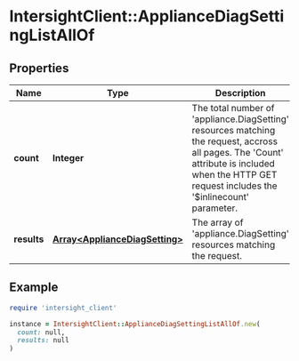 # IntersightClient::ApplianceDiagSettingListAllOf

## Properties

| Name | Type | Description | Notes |
| ---- | ---- | ----------- | ----- |
| **count** | **Integer** | The total number of &#39;appliance.DiagSetting&#39; resources matching the request, accross all pages. The &#39;Count&#39; attribute is included when the HTTP GET request includes the &#39;$inlinecount&#39; parameter. | [optional] |
| **results** | [**Array&lt;ApplianceDiagSetting&gt;**](ApplianceDiagSetting.md) | The array of &#39;appliance.DiagSetting&#39; resources matching the request. | [optional] |

## Example

```ruby
require 'intersight_client'

instance = IntersightClient::ApplianceDiagSettingListAllOf.new(
  count: null,
  results: null
)
```

